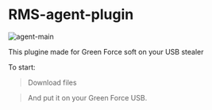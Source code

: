 # RMS-agent-plugin
![agent-main](https://user-images.githubusercontent.com/43011806/46411900-9dcd6080-c725-11e8-9eb9-492d9c1b3954.png)

This plugine made for Green Force soft on your USB stealer

To start:

> Download files

> And put it on your Green Force USB.
